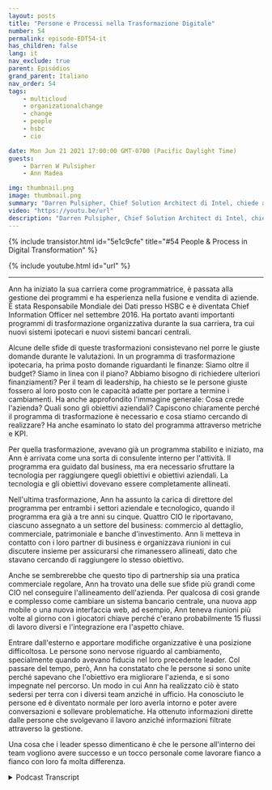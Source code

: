 ```yaml
---
layout: posts
title: "Persone e Processi nella Trasformazione Digitale"
number: 54
permalink: episode-EDT54-it
has_children: false
lang: it
nav_exclude: true
parent: Episódios
grand_parent: Italiano
nav_order: 54
tags:
    - multicloud
    - organizationalchange
    - change
    - people
    - hsbc
    - cio

date: Mon Jun 21 2021 17:00:00 GMT-0700 (Pacific Daylight Time)
guests:
    - Darren W Pulsipher
    - Ann Madea

img: thumbnail.png
image: thumbnail.png
summary: "Darren Pulsipher, Chief Solution Architect di Intel, chiede al suo ospite, Ann Madea, ex CIO di HSBC, di riflettere sul processo di grandi cambiamenti trasformazionali che ha guidato nelle organizzazioni."
video: "https://youtu.be/url"
description: "Darren Pulsipher, Chief Solution Architect di Intel, chiede al suo ospite, Ann Madea, ex CIO di HSBC, di riflettere sul processo di grandi cambiamenti trasformazionali che ha guidato nelle organizzazioni."
---
```


<div>
{% include transistor.html id="5e1c9cfe" title="#54 People & Process in Digital Transformation" %}

{% include youtube.html id="url" %}
</div>

---

Ann ha iniziato la sua carriera come programmatrice, è passata alla gestione dei programmi e ha esperienza nella fusione e vendita di aziende. È stata Responsabile Mondiale dei Dati presso HSBC e è diventata Chief Information Officer nel settembre 2016. Ha portato avanti importanti programmi di trasformazione organizzativa durante la sua carriera, tra cui nuovi sistemi ipotecari e nuovi sistemi bancari centrali.

Alcune delle sfide di queste trasformazioni consistevano nel porre le giuste domande durante le valutazioni. In un programma di trasformazione ipotecaria, ha prima posto domande riguardanti le finanze: Siamo oltre il budget? Siamo in linea con il piano? Abbiamo bisogno di richiedere ulteriori finanziamenti? Per il team di leadership, ha chiesto se le persone giuste fossero al loro posto con le capacità adatte per portare a termine i cambiamenti. Ha anche approfondito l'immagine generale: Cosa crede l'azienda? Quali sono gli obiettivi aziendali? Capiscono chiaramente perché il programma di trasformazione è necessario e cosa stiamo cercando di realizzare? Ha anche esaminato lo stato del programma attraverso metriche e KPI.

Per quella trasformazione, avevano già un programma stabilito e iniziato, ma Ann è arrivata come una sorta di consulente interno per l'attività. Il programma era guidato dal business, ma era necessario sfruttare la tecnologia per raggiungere quegli obiettivi e obiettivi aziendali. La tecnologia e gli obiettivi dovevano essere completamente allineati.

Nell'ultima trasformazione, Ann ha assunto la carica di direttore del programma per entrambi i settori aziendale e tecnologico, quando il programma era già a tre anni su cinque. Quattro CIO le riportavano, ciascuno assegnato a un settore del business: commercio al dettaglio, commerciale, patrimoniale e banche d'investimento. Ann li metteva in contatto con i loro partner di business e organizzava riunioni in cui discutere insieme per assicurarsi che rimanessero allineati, dato che stavano cercando di raggiungere lo stesso obiettivo.

Anche se sembrerebbe che questo tipo di partnership sia una pratica commerciale regolare, Ann ha trovato una delle sue sfide più grandi come CIO nel conseguire l'allineamento dell'azienda. Per qualcosa di così grande e complesso come cambiare un sistema bancario centrale, una nuova app mobile o una nuova interfaccia web, ad esempio, Ann teneva riunioni più volte al giorno con i giocatori chiave perché c'erano probabilmente 15 flussi di lavoro diversi e l'integrazione era l'aspetto chiave.

Entrare dall'esterno e apportare modifiche organizzative è una posizione difficoltosa. Le persone sono nervose riguardo al cambiamento, specialmente quando avevano fiducia nel loro precedente leader. Col passare del tempo, però, Ann ha constatato che le persone si sono unite perché sapevano che l'obiettivo era migliorare l'azienda, e si sono impegnate nel percorso. Un modo in cui Ann ha realizzato ciò è stato sedersi per terra con i diversi team anziché in ufficio. Ha conosciuto le persone ed è diventato normale per loro averla intorno e poter avere conversazioni e sollevare problematiche. Ha ottenuto informazioni dirette dalle persone che svolgevano il lavoro anziché informazioni filtrate attraverso la gestione.

Una cosa che i leader spesso dimenticano è che le persone all'interno dei team vogliono avere successo e un tocco personale come lavorare fianco a fianco con loro fa molta differenza.



<details>
<summary> Podcast Transcript </summary>

<p></p>

</details>

